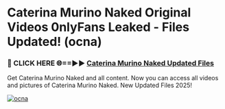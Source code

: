 # Caterina Murino Naked Original Videos 0nlyFans Leaked - Files Updated! (ocna)

<h3>🔴 CLICK HERE 🌐==►► <a href="https://tinyurl.com/yckcrads" rel="nofollow">Caterina Murino Naked Updated Files</a></h3>

Get Caterina Murino Naked and all content. Now you can access all videos and pictures of Caterina Murino Naked. New Updated Files 2025!

[![ocna](https://i.imgur.com/hpKpOFt.gif)](https://tinyurl.com/yckcrads)
